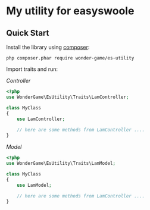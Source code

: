 My utility for easyswoole
==========

Quick Start
-----------

Install the library using [composer](https://getcomposer.org):

    php composer.phar require wonder-game/es-utility

Import traits and run:

_Controller_
```php
<?php
use WonderGame\EsUtility\Traits\LamController;

class MyClass
{
	use LamController;
    
	// here are some methods from LamController ....
}

```
_Model_
```php
<?php
use WonderGame\EsUtility\Traits\LamModel;

class MyClass
{
	use LamModel;
    
	// here are some methods from LamController ....
}

```
